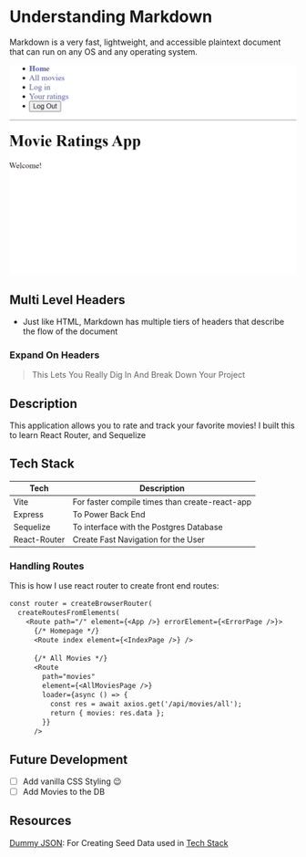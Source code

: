 # Understanding Markdown

Markdown is a very fast, lightweight, and accessible plaintext document that can run on any OS and any operating system.

![App Demo](./readmeGif.gif)

## Multi Level Headers

* Just like HTML, Markdown has multiple tiers of headers that describe the flow of the document

### Expand On Headers

> This Lets You Really Dig In And Break Down Your Project

## Description

This application allows you to rate and track your favorite movies! I built this to learn React Router, and Sequelize

## Tech Stack

| Tech | Description |
| -------- | -------- |
| Vite | For faster compile times than create-react-app |
| Express | To Power Back End |
| Sequelize | To interface with the Postgres Database |
| React-Router | Create Fast Navigation for the User |

### Handling Routes

This is how I use react router to create front end routes:

``` JS
const router = createBrowserRouter(
  createRoutesFromElements(
    <Route path="/" element={<App />} errorElement={<ErrorPage />}>
      {/* Homepage */}
      <Route index element={<IndexPage />} />

      {/* All Movies */}
      <Route
        path="movies"
        element={<AllMoviesPage />}
        loader={async () => {
          const res = await axios.get('/api/movies/all');
          return { movies: res.data };
        }}
      />
```

## Future Development

* [ ] Add vanilla CSS Styling 😉
* [ ] Add Movies to the DB

## Resources

[Dummy JSON](https://dummyjson.com/): For Creating Seed Data used in [Tech Stack](#tech-stack)

